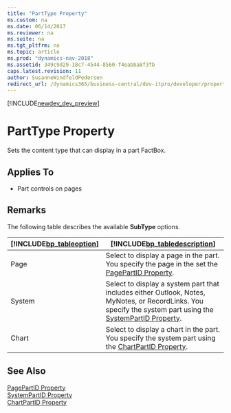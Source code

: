 ```yaml
---
title: "PartType Property"
ms.custom: na
ms.date: 06/14/2017
ms.reviewer: na
ms.suite: na
ms.tgt_pltfrm: na
ms.topic: article
ms.prod: "dynamics-nav-2018"
ms.assetid: 349c9d29-18c7-4544-8560-f4eabba8f3fb
caps.latest.revision: 11
author: SusanneWindfeldPedersen
redirect_url: /dynamics365/business-central/dev-itpro/developer/properties/devenv-properties
---
```


[!INCLUDE[newdev_dev_preview](../includes/newdev_dev_preview.md)]

# PartType Property
Sets the content type that can display in a part FactBox.  

## Applies To  

-   Part controls on pages  

## Remarks  
 The following table describes the available **SubType** options.  


| [!INCLUDE[bp_tableoption](../includes/bp_tableoption_md.md)] |                                                            [!INCLUDE[bp_tabledescription](../includes/bp_tabledescription_md.md)]                                                             |
|--------------------------------------------------------------|-----------------------------------------------------------------------------------------------------------------------------------------------------------------------------------------------|
|                             Page                             |                                Select to display a page in the part. You specify the page in the set the [PagePartID Property](devenv-pagepartid-property.md).                                |
|                            System                            | Select to display a system part that includes either Outlook, Notes, MyNotes, or RecordLinks. You specify the system part using the [SystemPartID Property](devenv-systempartid-property.md). |
|                            Chart                             |                             Select to display a chart in the part. You specify the system part using the [ChartPartID Property](devenv-chartpartid-property.md).                              |

<!-- //NAV  
> [!NOTE]  
>  System and Chart options are not supported by the [!INCLUDE[nav_web](../includes/nav_web_md.md)]. If the page is displayed in the [!INCLUDE[nav_web](../includes/nav_web_md.md)], then the property is ignored.  
-->  
## See Also  
 [PagePartID Property](devenv-pagepartid-property.md)   
 [SystemPartID Property](devenv-systempartid-property.md)   
 [ChartPartID Property](devenv-chartpartid-property.md)